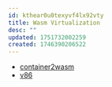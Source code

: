 ```yaml
---
id: kthear0u0texyvf4lx92vty
title: Wasm Virtualization
desc: ""
updated: 1751732002259
created: 1746390206522
---
```


- [container2wasm](https://github.com/container2wasm/container2wasm)
- [v86](https://github.com/copy/v86)
